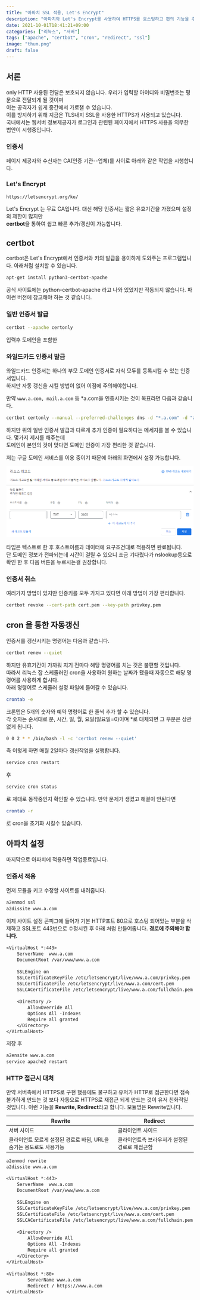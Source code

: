 ```yaml
---
title: "아파치 SSL 적용, Let's Encrypt"
description: "아파치와 Let's Encrypt를 사용하여 HTTPS를 호스팅하고 편의 기능을 추가합니다."
date: 2021-10-01T18:41:21+09:00
categories: ["리눅스", "서버"]
tags: ["apache", "certbot", "cron", "redirect", "ssl"]
image: "thum.png"
draft: false
---
```

## 서론

only HTTP 사용된 전달은 보호되지 않습니다. 우리가 입력할 아이디와 비밀번호는 평문으로 전달되게 될 것이며  
이는 공격자가 쉽게 중간에서 가로챌 수 있습니다.  
이를 방지하기 위해 지금은 TLS내지 SSL을 사용한 HTTPS가 사용되고 있습니다.  
국내에서는 웹서버 정보제공자가 로그인과 관련된 페이지에서 HTTPS 사용을 의무한 법안이 시행중입니다.

### 인증서

페이지 제공자와 수신자는 CA(인증 기관--업체)를 사이로 아래와 같은 작업을 시행합니다.

### Let's Encrypt

    https://letsencrypt.org/ko/

Let's Encrypt 는 무료 CA입니다. 대신 해당 인증서는 짧은 유효기간을 가졌으며 설정의 제한이 많지만  
**certbot**을 통하여 쉽고 빠른 추가/갱신이 가능합니다.

## certbot

certbot은 Let's Encrypt에서 인증서와 키의 발급을 용이하게 도와주는 프로그램입니다. 아래처럼 설치할 수 있습니다.

```bash
apt-get install python3-certbot-apache
```
 공식 사이트에는 python-certbot-apache 라고 나와 있었지만 작동되지 않습니다. 파이썬 버전에 참고해야 하는 것 같습니다.

### 일반 인증서 발급 

```bash
certbot --apache certonly
```
입력후 도메인을 포함한 

### 와일드카드 인증서 발급 

와일드카드 인증서는 하나의 부모 도메인 인증서로 자식 모두를 등록시킬 수 있는 인증서입니다.  
하지만 자동 갱신을 시킬 방법이 없어 이점에 주의해야합니다.

만약 `www.a.com, mail.a.com` 등 *a.com을 인증시키는 것이 목표라면 다음과 같습니다.

```bash
certbot certonly --manual --preferred-challenges dns -d "*.a.com" -d "a.com"
```
하지만 위의 일반 인증서 발급과 다르게 추가 인증이 필요하다는 메세지를 볼 수 있습니다. 몇가지 제시를 해주는데  
도메인이 본인의 것이 맞다면 도메인 인증이 가장 편리한 것 같습니다.

저는 구글 도메인 서비스를 이용 중이기 때문에 아래의 화면에서 설정 가능합니다.

![image1](002-google.png)

타입은 텍스트로 한 후 호스트이름과 데이터에 요구조건대로 적용하면 완료됩니다.  
단 도메인 정보가 전파되는데 시간이 걸릴 수 있으니 조금 기다렸다가 nslookup등으로 확인 한 후 다음 버튼을 누르시는걸 권장합니다.

### 인증서 취소

여러가지 방법이 있지만 인증키를 모두 가지고 있다면 아래 방법이 가장 편리합니다.

```bash
certbot revoke --cert-path cert.pem --key-path privkey.pem
```

## cron 을 통한 자동갱신

인증서를 갱신시키는 명령어는 다음과 같습니다.

```bash
certbot renew --quiet
```

하지만 유효기간이 가까워 지기 전마다 해당 명령어를 치는 것은 불편할 것입니다.  
따라서 리눅스 잡 스케줄러인 cron을 사용하여 원하는 날짜가 됐을때 자동으로 해당 명령어를 사용하게 합시다.  
아래  명령어로 스케줄러 설정 파일에 들어갈 수 있습니다.

```bash 
crontab -e
```

크론텝은 5개의 숫자와 예약 명령어로 한 줄씩 추가 할 수 있습니다.  
각 숫자는 순서대로 분, 시간, 일, 월, 요일(일요일=0)이며 *로 대체되면 그 부분은 상관없게 됩니다.
```bash
0 0 2 * * /bin/bash -l -c 'certbot renew --quiet'
```
즉 이렇게 하면 매월 2일마다 갱신작업을 실행합니다.

```bash
service cron restart
```
후
```bash
service cron status
```
로 제대로 동작중인지 확인할 수 있습니다.
만약 문제가 생겼고 해결이 안된다면

```bash
crontab -r
```
로 cron을 초기화 시킬수 있습니다.


## 아파치 설정

마지막으로 아파치에 적용하면 작업종료입니다.

### 인증서 적용

먼저 모듈을 키고 수정할 사이트를 내려줍니다.
```bash
a2enmod ssl
a2dissite www.a.com
```

이제 사이트 설정 콘피그에 들어가 기본 HTTP포트 80으로 호스팅 되어있는 부분을 삭제하고 SSL포트 443번으로 수정시킨 후 아래 처럼 만들어줍니다. **경로에 주의해야 합니다.**

```ApacheConf
<VirtualHost *:443>
    ServerName  www.a.com
    DocumentRoot /var/www/www.a.com

    SSLEngine on
    SSLCertificateKeyFile /etc/letsencrypt/live/www.a.com/privkey.pem
    SSLCertificateFile /etc/letsencrypt/live/www.a.com/cert.pem
    SSLCACertificateFile /etc/letsencrypt/live/www.a.com/fullchain.pem

    <Directory />
        AllowOverride All
        Options All -Indexes
        Require all granted
    </Directory>
</VirtualHost>
```
저장 후
```bash
a2ensite www.a.com
service apache2 restart
```


### HTTP 접근시 대처

만약 서버측에서 HTTPS로 구현 했음에도 불구하고 유저가 HTTP로 접근한다면 접속 불가하게 만드는 것 보다 자동으로 HTTPS로 재접근 되게 만드는 것이 유저 친화적일 것입니다. 이런 기능을 **Rewrite, Redirect**라고 합니다. 모듈명은 Rewrite입니다.

| Rewrite | Redirect |
|--|--|
| 서버 사이드 | 클라이언트 사이드 |
| 클라이언트 모르게 설정된 경로로 바뀜, URL을 숨기는 용도로도 사용가능 | 클라이언트측 브라우저가 설정된 경로로 재접근함 |

```bash
a2enmod rewrite
a2dissite www.a.com
```
```ApacheConf
<VirtualHost *:443>
    ServerName  www.a.com
    DocumentRoot /var/www/www.a.com

    SSLEngine on
    SSLCertificateKeyFile /etc/letsencrypt/live/www.a.com/privkey.pem
    SSLCertificateFile /etc/letsencrypt/live/www.a.com/cert.pem
    SSLCACertificateFile /etc/letsencrypt/live/www.a.com/fullchain.pem

    <Directory />
        AllowOverride All
        Options All -Indexes
        Require all granted
    </Directory>
</VirtualHost>

<VirtualHost *:80>
        ServerName www.a.com
        Redirect / https://www.a.com
</VirtualHost>
```